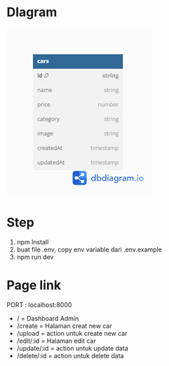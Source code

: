 # DIagram
![Alt text](public/images/db_diagram.png)

# Step
1. npm Install
2. buat file .env, copy env variable dari .env.example
3. npm run dev

# Page link

PORT : localhost:8000

- / = Dashboard Admin
- /create =  Halaman creat new car
- /upload = action untuk create new car
- /edit/:id = Halaman edit car
- /update/:id = action untuk update data
- /delete/:id = action untuk delete data